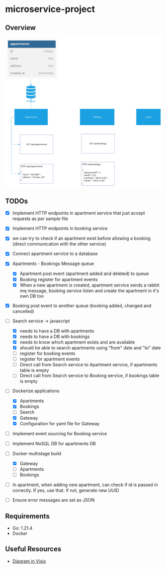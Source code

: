 # microservice-project

## Overview

![Overview of the Project](./img/01-first-version-of-the-project.png)

## TODOs

- [X] Implement HTTP endpoints in apartment service that just accept requests as per sample file
- [X] Implement HTTP endpoints in booking service
- [X] we can try to check if an apartment exist before allowing a booking (direct communication with the other service)
- [X] Connect apartment service to a database
- [x] Apartments - Bookings Message queue
  - [x] Apartment post event (apartment added and deleted) to queue
  - [x] Booking register for apartment events
  - [X] When a new apartment is created, apartment service sends a rabbit mq message, booking service listen and create the apartment in it's own DB too

- [X] Booking post event to another queue (booking added, changed and cancelled)

- [ ] Search service -> javascript
  - [X] needs to have a DB with apartments
  - [X] needs to have a DB with bookings
  - [X] needs to know which apartment exists and are available
  - [X] should be able to search apartments using "from" date and "to" date
  - [ ] register for booking events
  - [ ] register for apartment events
  - [ ] Direct call from Search service to Apartment service, if apartments table is empty
  - [ ] Direct call from Search service to Booking service, if bookings table is empty
  
- [ ] Dockerize applications
  - [x] Apartments
  - [x] Bookings
  - [ ] Search
  - [X] Gateway
  - [X] Configuration for yaml file for Gateway
- [ ] Implement event sourcing for Booking service
- [ ] Implement NoSQL DB for apartments DB
- [ ] Docker multistage build
  - [X] Gateway
  - [ ] Apartments
  - [ ] Bookings
- [ ] In apartment, when adding new apartment, can check if id is passed in correctly. If yes, use that. If not, generate new UUID
- [ ] Ensure error messages are set as JSON

## Requirements

- Go: 1.21.4
- Docker
  
## Useful Resources

- [Diagram in Visio](https://scientificnet-my.sharepoint.com/:u:/r/personal/mponza_unibz_it/Documents/CPD%20-%20Microservices%20Project.vsdx?d=w6328c77940f14158bfbf177a6352d738&csf=1&web=1&e=2ctcRj)
